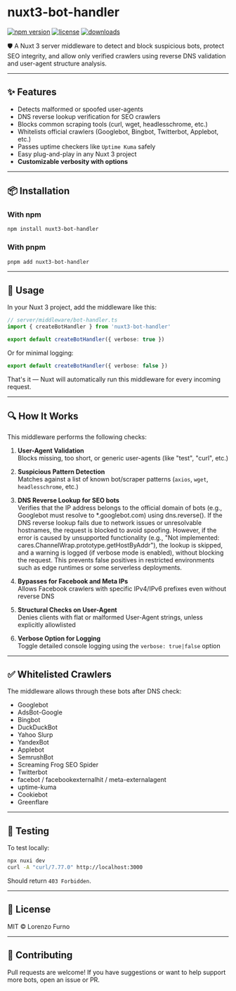 # nuxt3-bot-handler

[![npm version](https://img.shields.io/npm/v/nuxt3-bot-handler.svg?style=flat&color=blue)](https://www.npmjs.com/package/nuxt3-bot-handler)
[![license](https://img.shields.io/npm/l/nuxt3-bot-handler.svg?style=flat)](https://github.com/Anubiella/nuxt3-bot-handler/blob/master/LICENSE)
[![downloads](https://img.shields.io/npm/dm/nuxt3-bot-handler.svg?style=flat)](https://www.npmjs.com/package/nuxt3-bot-handler)

🛡️ A Nuxt 3 server middleware to detect and block suspicious bots, protect SEO integrity, and allow only verified crawlers using reverse DNS validation and user-agent structure analysis.

---

## ✨ Features

- Detects malformed or spoofed user-agents
- DNS reverse lookup verification for SEO crawlers
- Blocks common scraping tools (curl, wget, headlesschrome, etc.)
- Whitelists official crawlers (Googlebot, Bingbot, Twitterbot, Applebot, etc.)
- Passes uptime checkers like `Uptime Kuma` safely
- Easy plug-and-play in any Nuxt 3 project
- **Customizable verbosity with options**

---

## 📦 Installation

### With npm
```bash
npm install nuxt3-bot-handler
```

### With pnpm
```bash
pnpm add nuxt3-bot-handler
```

---

## 🧩 Usage

In your Nuxt 3 project, add the middleware like this:

```ts
// server/middleware/bot-handler.ts
import { createBotHandler } from 'nuxt3-bot-handler'

export default createBotHandler({ verbose: true })
```

Or for minimal logging:

```ts
export default createBotHandler({ verbose: false })
```

That's it — Nuxt will automatically run this middleware for every incoming request.

---

## 🔍 How It Works

This middleware performs the following checks:

1. **User-Agent Validation**  
   Blocks missing, too short, or generic user-agents (like "test", "curl", etc.)

2. **Suspicious Pattern Detection**  
   Matches against a list of known bot/scraper patterns (`axios`, `wget`, `headlesschrome`, etc.)

3. **DNS Reverse Lookup for SEO bots**  
   Verifies that the IP address belongs to the official domain of bots (e.g., Googlebot must resolve to *.googlebot.com) using dns.reverse().
   If the DNS reverse lookup fails due to network issues or unresolvable hostnames, the request is blocked to avoid spoofing.
   However, if the error is caused by unsupported functionality (e.g., "Not implemented: cares.ChannelWrap.prototype.getHostByAddr"), the lookup is skipped, and a warning is logged (if verbose mode is enabled), without blocking the request.
   This prevents false positives in restricted environments such as edge runtimes or some serverless deployments.

4. **Bypasses for Facebook and Meta IPs**  
   Allows Facebook crawlers with specific IPv4/IPv6 prefixes even without reverse DNS

5. **Structural Checks on User-Agent**  
   Denies clients with flat or malformed User-Agent strings, unless explicitly allowlisted

6. **Verbose Option for Logging**  
   Toggle detailed console logging using the `verbose: true|false` option

---

## ✅ Whitelisted Crawlers

The middleware allows through these bots after DNS check:

- Googlebot
- AdsBot-Google
- Bingbot
- DuckDuckBot
- Yahoo Slurp
- YandexBot
- Applebot
- SemrushBot
- Screaming Frog SEO Spider
- Twitterbot
- facebot / facebookexternalhit / meta-externalagent
- uptime-kuma
- Cookiebot
- Greenflare

---

## 🧪 Testing

To test locally:

```bash
npx nuxi dev
curl -A "curl/7.77.0" http://localhost:3000
```

Should return `403 Forbidden`.

---

## 📜 License

MIT © Lorenzo Furno

---

## 🤝 Contributing

Pull requests are welcome! If you have suggestions or want to help support more bots, open an issue or PR.
